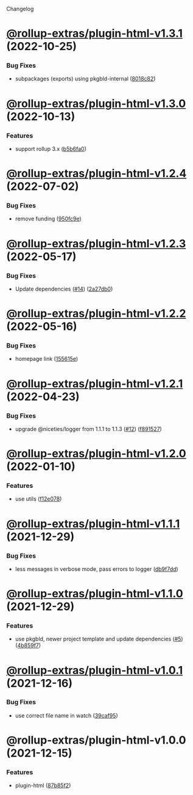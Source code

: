 Changelog

# [@rollup-extras/plugin-html-v1.3.1](https://github.com/kshutkin/rollup-extras/compare/@rollup-extras/plugin-html-v1.3.0...@rollup-extras/plugin-html-v1.3.1) (2022-10-25)


### Bug Fixes

* subpackages (exports) using pkgbld-internal ([8018c82](https://github.com/kshutkin/rollup-extras/commit/8018c82fd23aceaf64ea18ea7e6ce46a932a1508))

# [@rollup-extras/plugin-html-v1.3.0](https://github.com/kshutkin/rollup-extras/compare/@rollup-extras/plugin-html-v1.2.4...@rollup-extras/plugin-html-v1.3.0) (2022-10-13)


### Features

* support rollup 3.x ([b5b6fa0](https://github.com/kshutkin/rollup-extras/commit/b5b6fa08bc7ed6846b8d1404d14d96365a8cab02))

# [@rollup-extras/plugin-html-v1.2.4](https://github.com/kshutkin/rollup-extras/compare/@rollup-extras/plugin-html-v1.2.3...@rollup-extras/plugin-html-v1.2.4) (2022-07-02)


### Bug Fixes

* remove funding ([950fc9e](https://github.com/kshutkin/rollup-extras/commit/950fc9e7a3d0c0dc264f7dbe593294aec9717cf1))

# [@rollup-extras/plugin-html-v1.2.3](https://github.com/kshutkin/rollup-extras/compare/@rollup-extras/plugin-html-v1.2.2...@rollup-extras/plugin-html-v1.2.3) (2022-05-17)


### Bug Fixes

* Update dependencies ([#14](https://github.com/kshutkin/rollup-extras/issues/14)) ([2a27db0](https://github.com/kshutkin/rollup-extras/commit/2a27db04bb31c73d4480a6d0a42006b588f8c19d))

# [@rollup-extras/plugin-html-v1.2.2](https://github.com/kshutkin/rollup-extras/compare/@rollup-extras/plugin-html-v1.2.1...@rollup-extras/plugin-html-v1.2.2) (2022-05-16)


### Bug Fixes

* homepage link ([155615e](https://github.com/kshutkin/rollup-extras/commit/155615e0129e6247d45925589bd8133b56fc088d))

# [@rollup-extras/plugin-html-v1.2.1](https://github.com/kshutkin/rollup-extras/compare/@rollup-extras/plugin-html-v1.2.0...@rollup-extras/plugin-html-v1.2.1) (2022-04-23)


### Bug Fixes

* upgrade @niceties/logger from 1.1.1 to 1.1.3 ([#12](https://github.com/kshutkin/rollup-extras/issues/12)) ([f891527](https://github.com/kshutkin/rollup-extras/commit/f8915271fcdd3269f1b1b7336ec1128e37c6ad1b))

# [@rollup-extras/plugin-html-v1.2.0](https://github.com/kshutkin/rollup-extras/compare/@rollup-extras/plugin-html-v1.1.1...@rollup-extras/plugin-html-v1.2.0) (2022-01-10)


### Features

* use utils ([f12e078](https://github.com/kshutkin/rollup-extras/commit/f12e078b09d09c140a12f6a8d849976f35796485))

# [@rollup-extras/plugin-html-v1.1.1](https://github.com/kshutkin/rollup-extras/compare/@rollup-extras/plugin-html-v1.1.0...@rollup-extras/plugin-html-v1.1.1) (2021-12-29)


### Bug Fixes

* less messages in verbose mode, pass errors to logger ([db9f7dd](https://github.com/kshutkin/rollup-extras/commit/db9f7dd995c03c62031700771afa26e4e76cc475))

# [@rollup-extras/plugin-html-v1.1.0](https://github.com/kshutkin/rollup-extras/compare/@rollup-extras/plugin-html-v1.0.1...@rollup-extras/plugin-html-v1.1.0) (2021-12-29)


### Features

* use pkgbld, newer project template and update dependencies ([#5](https://github.com/kshutkin/rollup-extras/issues/5)) ([4b859f7](https://github.com/kshutkin/rollup-extras/commit/4b859f742269edf685548006ab6733884ad29910))

# [@rollup-extras/plugin-html-v1.0.1](https://github.com/kshutkin/rollup-extras/compare/@rollup-extras/plugin-html-v1.0.0...@rollup-extras/plugin-html-v1.0.1) (2021-12-16)


### Bug Fixes

* use correct file name in watch ([39caf95](https://github.com/kshutkin/rollup-extras/commit/39caf9584e0ec1a4831be28a878bc98ec117b6de))

# @rollup-extras/plugin-html-v1.0.0 (2021-12-15)


### Features

* plugin-html ([87b85f2](https://github.com/kshutkin/rollup-extras/commit/87b85f24429499e4d5cda687661e5bb4aa2abcb0))
